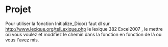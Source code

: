 # Projet

Pour utiliser la fonction Initialize_Dico() faut dl sur http://www.lexique.org/telLexique.php le lexique 382 Excel2007 , le mettre où vous voulez et modifiez le chemin dans la fonction en fonction de là ou vous l'avez mis.
